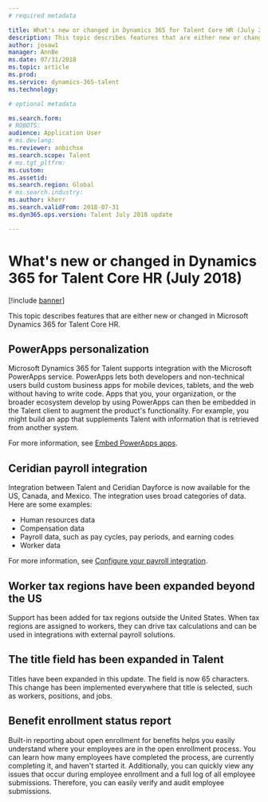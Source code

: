 ```yaml
---
# required metadata

title: What's new or changed in Dynamics 365 for Talent Core HR (July 2018)
description: This topic describes features that are either new or changed in Microsoft Dynamics 365 for Talent Core HR.
author: josaw1
manager: AnnBe
ms.date: 07/31/2018
ms.topic: article
ms.prod: 
ms.service: dynamics-365-talent
ms.technology: 

# optional metadata

ms.search.form: 
# ROBOTS: 
audience: Application User
# ms.devlang: 
ms.reviewer: anbichse
ms.search.scope: Talent
# ms.tgt_pltfrm: 
ms.custom: 
ms.assetid: 
ms.search.region: Global
# ms.search.industry: 
ms.author: kherr
ms.search.validFrom: 2018-07-31
ms.dyn365.ops.version: Talent July 2018 update

---
```


# What's new or changed in Dynamics 365 for Talent Core HR (July 2018)

[!include [banner](includes/banner.md)]

This topic describes features that are either new or changed in Microsoft Dynamics 365 for Talent Core HR.

## PowerApps personalization

Microsoft Dynamics 365 for Talent supports integration with the Microsoft PowerApps service. PowerApps lets both developers and non-technical users build custom business apps for mobile devices, tablets, and the web without having to write code. Apps that you, your organization, or the broader ecosystem develop by using PowerApps can then be embedded in the Talent client to augment the product's functionality. For example, you might build an app that supplements Talent with information that is retrieved from another system.

For more information, see [Embed PowerApps apps](../fin-and-ops/get-started/embed-power-apps.md).

## Ceridian payroll integration

Integration between Talent and Ceridian Dayforce is now available for the US, Canada, and Mexico. The integration uses broad categories of data. Here are some examples:

- Human resources data
- Compensation data
- Payroll data, such as pay cycles, pay periods, and earning codes
- Worker data

For more information, see [Configure your payroll integration](configure-payroll-integration.md).

## Worker tax regions have been expanded beyond the US

Support has been added for tax regions outside the United States. When tax regions are assigned to workers, they can drive tax calculations and can be used in integrations with external payroll solutions.

## The title field has been expanded in Talent

Titles have been expanded in this update. The field is now 65 characters. This change has been implemented everywhere that title is selected, such as workers, positions, and jobs.

## Benefit enrollment status report

Built-in reporting about open enrollment for benefits helps you easily understand where your employees are in the open enrollment process. You can learn how many employees have completed the process, are currently completing it, and haven't started it. Additionally, you can quickly view any issues that occur during employee enrollment and a full log of all employee submissions. Therefore, you can easily verify and audit employee submissions.
